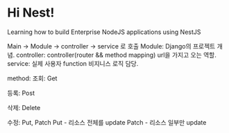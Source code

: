 # Hi Nest!

Learning how to build Enterprise NodeJS applications using NestJS

Main -> Module -> controller -> service 로 호출
Module: Django의 프로젝트 개념.
controller: controller(router && method mapping)
url을 가지고 오는 역할.
service: 실제 사용자 function
비지니스 로직 담당.

method:
조회: Get

등록: Post

삭제: Delete

수정: Put, Patch
Put - 리소스 전체를 update
Patch - 리소스 일부만 update
